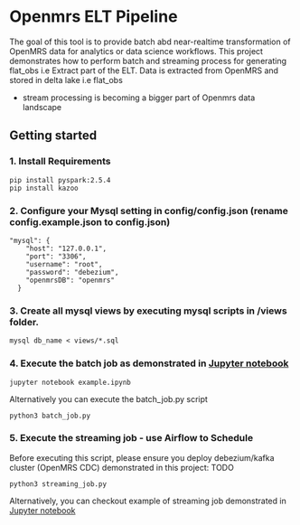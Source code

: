 # Openmrs ELT Pipeline

The goal of this tool is to provide batch abd near-realtime transformation of OpenMRS data for analytics or data science workflows. This project demonstrates how to perform batch and streaming process for generating flat_obs i.e Extract part of the ELT. 
Data is extracted from OpenMRS and stored in delta lake i.e flat_obs

- stream processing is becoming a bigger part of Openmrs data landscape

## Getting started

### 1. Install Requirements
```
pip install pyspark:2.5.4
pip install kazoo

```

### 2. Configure your Mysql setting in config/config.json (**rename config.example.json to config.json**)
```
"mysql": {
    "host": "127.0.0.1",
    "port": "3306",
    "username": "root",
    "password": "debezium",
    "openmrsDB": "openmrs"
  }

```

### 3. Create all mysql views by executing mysql scripts in /views folder.

```
mysql db_name < views/*.sql
```

### 4. Execute the batch job as demonstrated in [Jupyter notebook](batch-example.ipynb)

```
jupyter notebook example.ipynb
```
 Alternatively you can execute the batch_job.py script

 ```
python3 batch_job.py

```



### 5. Execute the streaming job - use Airflow to Schedule
Before executing this script, please ensure you deploy debezium/kafka cluster (OpenMRS CDC) demonstrated in this project: TODO

```
python3 streaming_job.py

```

Alternatively, you can checkout example of streaming job demonstrated in [Jupyter notebook](streaming-example.ipynb)